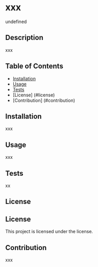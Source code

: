 # xxx
  undefined
  ## Description
  xxx
  ## Table of Contents
  * [Installation](#installation)
  * [Usage](#usage)
  * [Tests](#tests)
  * [License] (#license)
  * [Contribution] (#contribution)

  ## Installation
  xxx
  ## Usage
  xxx
  ## Tests
  xx
  ## License
  ## License
   This project is licensed under the  license.
  ## Contribution
  xxx


